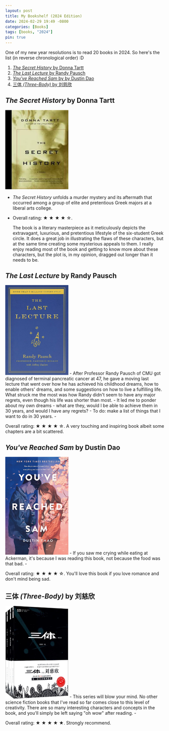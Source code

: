 ```yaml
---
layout: post
title: My Bookshelf (2024 Edition)
date: 2024-02-29 19:49 -0800
categories: [Books]
tags: [books, "2024"]
pin: true
---
```


One of my new year resolutions is to read 20 books in 2024. So here's the list (in reverse chronological order) :D

1. [_The Secret History_ by Donna Tartt](#the_secret_history)
2. [_The Last Lecture_ by Randy Pausch](#the_last_lecture)
3. [_You've Reached Sam_ by by Dustin Dao](#you_ve_reached_sam)
4. [三体 _(Three-Body)_ by 刘慈欣](#three_body)

## _The Secret History_ by Donna Tartt <a name="the_secret_history"></a>
<img src="/assets/img/the_secret_history.jpg" alt="the_secret_history" width="200"/>

- _The Secret History_ unfolds a murder mystery and its aftermath that occurred among a group of elite and pretentious Greek majors at a liberal arts college.
- <p>Overall rating: &starf; &starf; &starf; &starf; &star;. </p> The book is a literary masterpiece as it meticulously depicts the extravagant, luxurious, and pretentious lifestyle of the six-student Greek circle. It does a great job in illustrating the flaws of these characters, but at the same time creating some mysterious appeals to them. I really enjoy reading most of the book and getting to know more about these characters, but the plot is, in my opinion, dragged out longer than it needs to be.

## _The Last Lecture_ by Randy Pausch <a name="the_last_lecture"></a>
<img src="/assets/img/the_last_lecture.jpg" alt="the_last_lecture" width="200"/>
- After Professor Randy Pausch of CMU got diagnosed of terminal pancreatic cancer at 47, he gave a moving last lecture that went over how he has achieved his childhood dreams, how to enable others' dreams, and some suggestions on how to live a fulfilling life. What struck me the most was how Randy didn't seem to have any major regrets, even though his life was shorter than most.
- It led me to ponder about my own dreams - what are they, would I be able to achieve them in 30 years, and would I have any regrets?
    - To do: make a list of things that I want to do in 30 years.
- <p>Overall rating: &starf; &starf; &starf; &starf; &star;. A very touching and inspiring book albeit some chapters are a bit scattered.</p> 

## _You've Reached Sam_ by Dustin Dao <a name="you_ve_reached_sam"></a>
<img src="/assets/img/you_ve_reached_sam.jpg" alt="you've reached sam" width="200"/>
- If you saw me crying while eating at Ackerman, it's because I was reading this book, not because the food was that bad.
- <p>Overall rating: &starf; &starf; &starf; &starf; &star;. You'll love this book if you love romance and don't mind being sad. </p>

## 三体 *(Three-Body)* by 刘慈欣 <a name="three_body"></a>
<img src="/assets/img/three_body.jpg" alt="three_body" width="200"/>
- This series will blow your mind. No other science fiction books that I've read so far comes close to this level of creativity. There are so many interesting characters and concepts in the book, and you'll simply be left saying "oh wow" after reading.
- <p>Overall rating: &starf; &starf; &starf; &starf; &starf;. Strongly recommend. </p>
